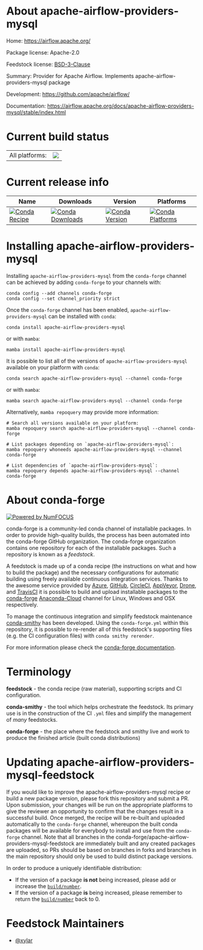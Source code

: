 About apache-airflow-providers-mysql
====================================

Home: https://airflow.apache.org/

Package license: Apache-2.0

Feedstock license: [BSD-3-Clause](https://github.com/conda-forge/apache-airflow-providers-mysql-feedstock/blob/main/LICENSE.txt)

Summary: Provider for Apache Airflow. Implements apache-airflow-providers-mysql package

Development: https://github.com/apache/airflow/

Documentation: https://airflow.apache.org/docs/apache-airflow-providers-mysql/stable/index.html

Current build status
====================


<table><tr><td>All platforms:</td>
    <td>
      <a href="https://dev.azure.com/conda-forge/feedstock-builds/_build/latest?definitionId=11918&branchName=main">
        <img src="https://dev.azure.com/conda-forge/feedstock-builds/_apis/build/status/apache-airflow-providers-mysql-feedstock?branchName=main">
      </a>
    </td>
  </tr>
</table>

Current release info
====================

| Name | Downloads | Version | Platforms |
| --- | --- | --- | --- |
| [![Conda Recipe](https://img.shields.io/badge/recipe-apache--airflow--providers--mysql-green.svg)](https://anaconda.org/conda-forge/apache-airflow-providers-mysql) | [![Conda Downloads](https://img.shields.io/conda/dn/conda-forge/apache-airflow-providers-mysql.svg)](https://anaconda.org/conda-forge/apache-airflow-providers-mysql) | [![Conda Version](https://img.shields.io/conda/vn/conda-forge/apache-airflow-providers-mysql.svg)](https://anaconda.org/conda-forge/apache-airflow-providers-mysql) | [![Conda Platforms](https://img.shields.io/conda/pn/conda-forge/apache-airflow-providers-mysql.svg)](https://anaconda.org/conda-forge/apache-airflow-providers-mysql) |

Installing apache-airflow-providers-mysql
=========================================

Installing `apache-airflow-providers-mysql` from the `conda-forge` channel can be achieved by adding `conda-forge` to your channels with:

```
conda config --add channels conda-forge
conda config --set channel_priority strict
```

Once the `conda-forge` channel has been enabled, `apache-airflow-providers-mysql` can be installed with `conda`:

```
conda install apache-airflow-providers-mysql
```

or with `mamba`:

```
mamba install apache-airflow-providers-mysql
```

It is possible to list all of the versions of `apache-airflow-providers-mysql` available on your platform with `conda`:

```
conda search apache-airflow-providers-mysql --channel conda-forge
```

or with `mamba`:

```
mamba search apache-airflow-providers-mysql --channel conda-forge
```

Alternatively, `mamba repoquery` may provide more information:

```
# Search all versions available on your platform:
mamba repoquery search apache-airflow-providers-mysql --channel conda-forge

# List packages depending on `apache-airflow-providers-mysql`:
mamba repoquery whoneeds apache-airflow-providers-mysql --channel conda-forge

# List dependencies of `apache-airflow-providers-mysql`:
mamba repoquery depends apache-airflow-providers-mysql --channel conda-forge
```


About conda-forge
=================

[![Powered by
NumFOCUS](https://img.shields.io/badge/powered%20by-NumFOCUS-orange.svg?style=flat&colorA=E1523D&colorB=007D8A)](https://numfocus.org)

conda-forge is a community-led conda channel of installable packages.
In order to provide high-quality builds, the process has been automated into the
conda-forge GitHub organization. The conda-forge organization contains one repository
for each of the installable packages. Such a repository is known as a *feedstock*.

A feedstock is made up of a conda recipe (the instructions on what and how to build
the package) and the necessary configurations for automatic building using freely
available continuous integration services. Thanks to the awesome service provided by
[Azure](https://azure.microsoft.com/en-us/services/devops/), [GitHub](https://github.com/),
[CircleCI](https://circleci.com/), [AppVeyor](https://www.appveyor.com/),
[Drone](https://cloud.drone.io/welcome), and [TravisCI](https://travis-ci.com/)
it is possible to build and upload installable packages to the
[conda-forge](https://anaconda.org/conda-forge) [Anaconda-Cloud](https://anaconda.org/)
channel for Linux, Windows and OSX respectively.

To manage the continuous integration and simplify feedstock maintenance
[conda-smithy](https://github.com/conda-forge/conda-smithy) has been developed.
Using the ``conda-forge.yml`` within this repository, it is possible to re-render all of
this feedstock's supporting files (e.g. the CI configuration files) with ``conda smithy rerender``.

For more information please check the [conda-forge documentation](https://conda-forge.org/docs/).

Terminology
===========

**feedstock** - the conda recipe (raw material), supporting scripts and CI configuration.

**conda-smithy** - the tool which helps orchestrate the feedstock.
                   Its primary use is in the construction of the CI ``.yml`` files
                   and simplify the management of *many* feedstocks.

**conda-forge** - the place where the feedstock and smithy live and work to
                  produce the finished article (built conda distributions)


Updating apache-airflow-providers-mysql-feedstock
=================================================

If you would like to improve the apache-airflow-providers-mysql recipe or build a new
package version, please fork this repository and submit a PR. Upon submission,
your changes will be run on the appropriate platforms to give the reviewer an
opportunity to confirm that the changes result in a successful build. Once
merged, the recipe will be re-built and uploaded automatically to the
`conda-forge` channel, whereupon the built conda packages will be available for
everybody to install and use from the `conda-forge` channel.
Note that all branches in the conda-forge/apache-airflow-providers-mysql-feedstock are
immediately built and any created packages are uploaded, so PRs should be based
on branches in forks and branches in the main repository should only be used to
build distinct package versions.

In order to produce a uniquely identifiable distribution:
 * If the version of a package **is not** being increased, please add or increase
   the [``build/number``](https://docs.conda.io/projects/conda-build/en/latest/resources/define-metadata.html#build-number-and-string).
 * If the version of a package **is** being increased, please remember to return
   the [``build/number``](https://docs.conda.io/projects/conda-build/en/latest/resources/define-metadata.html#build-number-and-string)
   back to 0.

Feedstock Maintainers
=====================

* [@xylar](https://github.com/xylar/)

